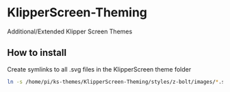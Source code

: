 # KlipperScreen-Theming
Additional/Extended Klipper Screen Themes

## How to install

Create symlinks to all .svg files in the KlipperScreen theme folder
```bash
ln -s /home/pi/ks-themes/KlipperScreen-Theming/styles/z-bolt/images/*.svg /home/pi/KlipperScreen/styles/z-bolt/images
```

